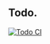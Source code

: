 ## Todo.
[![Todo CI](../../actions/workflows/todo.yml/badge.svg)](../../actions/workflows/todo.yml)
